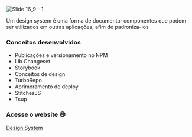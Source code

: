 ![Slide 16_9 - 1](https://user-images.githubusercontent.com/94193637/209689491-d74d8ad5-08d5-4056-89d7-9ec7c1f21061.png)

Um design system é uma forma de documentar componentes que podem ser utilizados em outras aplicações, afim de padroniza-los

### Conceitos desenvolvidos
- Publicações e versionamento no NPM 
- Lib Changeset
- Storybook
- Conceitos de design
- TurboRepo
- Aprimoramento de deploy
- StitchesJS
- Tsup

### Acesse o website :sweat_smile:

<a href="https://norrels.github.io/DesignSystem_Storybook/?path=/story/home--page"/>Design System</a>

